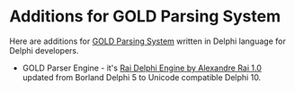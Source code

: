 # Additions for GOLD Parsing System
Here are additions for [GOLD Parsing System](www.goldparser.org) written in Delphi language for Delphi developers.

* GOLD Parser Engine - it's [Rai Delphi Engine by Alexandre Rai 1.0](http://www.goldparser.org/engine/1/delphi/index.htm) updated from Borland Delphi 5 to Unicode compatible Delphi 10.
